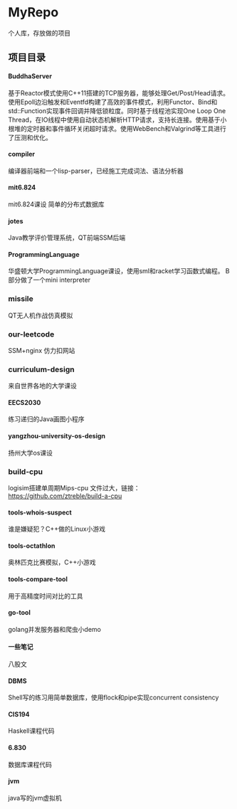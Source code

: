 # MyRepo
个人库，存放做的项目
## 项目目录
#### BuddhaServer
基于Reactor模式使用C++11搭建的TCP服务器，能够处理Get/Post/Head请求。使用Epoll边沿触发和Eventfd构建了高效的事件模式，利用Functor、Bind和std::Function实现事件回调并降低锁粒度。同时基于线程池实现One Loop One Thread，在IO线程中使用自动状态机解析HTTP请求，支持长连接。使用基于小根堆的定时器和事件循环关闭超时请求。使用WebBench和Valgrind等工具进行了压测和优化。
#### compiler
编译器前端和一个lisp-parser，已经施工完成词法、语法分析器
#### mit6.824
mit6.824课设 简单的分布式数据库
#### jotes
Java教学评价管理系统，QT前端SSM后端
#### ProgrammingLanguage
华盛顿大学ProgrammingLanguage课设，使用sml和racket学习函数式编程。
B部分做了一个mini interpreter
### missile
QT无人机作战仿真模拟
### our-leetcode
SSM+nginx 仿力扣网站
### curriculum-design
来自世界各地的大学课设
#### EECS2030
练习递归的Java画图小程序
#### yangzhou-university-os-design
扬州大学os课设
### build-cpu
logisim搭建单周期Mips-cpu
文件过大，链接： https://github.com/ztreble/build-a-cpu
#### tools-whois-suspect
谁是嫌疑犯？C++做的Linux小游戏
#### tools-octathlon
奥林匹克比赛模拟，C++小游戏
#### tools-compare-tool
用于高精度时间对比的工具
#### go-tool
golang并发服务器和爬虫小demo
#### 一些笔记
八股文
#### DBMS
Shell写的练习用简单数据库，使用flock和pipe实现concurrent consistency
#### CIS194
Haskell课程代码
#### 6.830
数据库课程代码
#### jvm
java写的jvm虚拟机
